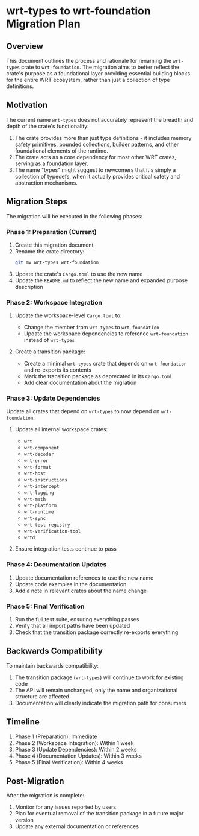 # wrt-types to wrt-foundation Migration Plan

## Overview

This document outlines the process and rationale for renaming the `wrt-types` crate to `wrt-foundation`. The migration aims to better reflect the crate's purpose as a foundational layer providing essential building blocks for the entire WRT ecosystem, rather than just a collection of type definitions.

## Motivation

The current name `wrt-types` does not accurately represent the breadth and depth of the crate's functionality:

1. The crate provides more than just type definitions - it includes memory safety primitives, bounded collections, builder patterns, and other foundational elements of the runtime.
2. The crate acts as a core dependency for most other WRT crates, serving as a foundation layer.
3. The name "types" might suggest to newcomers that it's simply a collection of typedefs, when it actually provides critical safety and abstraction mechanisms.

## Migration Steps

The migration will be executed in the following phases:

### Phase 1: Preparation (Current)

1. Create this migration document
2. Rename the crate directory:
   ```bash
   git mv wrt-types wrt-foundation
   ```
3. Update the crate's `Cargo.toml` to use the new name
4. Update the `README.md` to reflect the new name and expanded purpose description

### Phase 2: Workspace Integration

1. Update the workspace-level `Cargo.toml` to:
   - Change the member from `wrt-types` to `wrt-foundation`
   - Update the workspace dependencies to reference `wrt-foundation` instead of `wrt-types`

2. Create a transition package:
   - Create a minimal `wrt-types` crate that depends on `wrt-foundation` and re-exports its contents
   - Mark the transition package as deprecated in its `Cargo.toml`
   - Add clear documentation about the migration

### Phase 3: Update Dependencies

Update all crates that depend on `wrt-types` to now depend on `wrt-foundation`:

1. Update all internal workspace crates:
   - `wrt`
   - `wrt-component`
   - `wrt-decoder`
   - `wrt-error`
   - `wrt-format`
   - `wrt-host`
   - `wrt-instructions`
   - `wrt-intercept`
   - `wrt-logging`
   - `wrt-math`
   - `wrt-platform`
   - `wrt-runtime`
   - `wrt-sync`
   - `wrt-test-registry`
   - `wrt-verification-tool`
   - `wrtd`

2. Ensure integration tests continue to pass

### Phase 4: Documentation Updates

1. Update documentation references to use the new name
2. Update code examples in the documentation
3. Add a note in relevant crates about the name change

### Phase 5: Final Verification

1. Run the full test suite, ensuring everything passes
2. Verify that all import paths have been updated
3. Check that the transition package correctly re-exports everything

## Backwards Compatibility

To maintain backwards compatibility:

1. The transition package (`wrt-types`) will continue to work for existing code
2. The API will remain unchanged, only the name and organizational structure are affected
3. Documentation will clearly indicate the migration path for consumers

## Timeline

1. Phase 1 (Preparation): Immediate
2. Phase 2 (Workspace Integration): Within 1 week
3. Phase 3 (Update Dependencies): Within 2 weeks
4. Phase 4 (Documentation Updates): Within 3 weeks
5. Phase 5 (Final Verification): Within 4 weeks

## Post-Migration

After the migration is complete:

1. Monitor for any issues reported by users
2. Plan for eventual removal of the transition package in a future major version
3. Update any external documentation or references